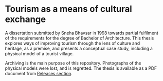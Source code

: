 # Tourism as a means of cultural exchange

A dissertation submitted by Sneha Bhavsar in 1998 towards partial fulfilment of the requirements for the degree of Bachelor of Architecture. This thesis explores ways of improving tourism through the lens of culture and heritage, as a premise, and presents a conceptual case study, including a physical model of a tourist village.

Archiving is the main purpose of this repository. Photographs of the physical models were lost, and is regretted. The thesis is available as a PDF document from [Releases section][r].

[r]: https://github.com/ckunte/tch/releases